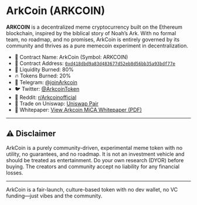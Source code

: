 # ArkCoin (ARKCOIN)

**ARKCOIN** is a decentralized meme cryptocurrency built on the Ethereum blockchain, inspired by the biblical story of Noah’s Ark. With no formal team, no roadmap, and no promises, ArkCoin is entirely governed by its community and thrives as a pure memecoin experiment in decentralization.

- 💠 Contract Name: ArkCoin (Symbol: ARKCOIN)
- 🔗 Contract Address: [`0xd418dbd9a83d483677d52eb8d56bb35a93bdf77e`](https://etherscan.io/token/0xd418dbd9a83d483677d52eb8d56bb35a93bdf77e)
- 🔁 Liquidity Burned: 80%
- 🔥 Tokens Burned: 20%
- 💬 Telegram: [@joinArkcoin](https://t.me/joinArkcoin)
- 🐦 Twitter: [@ArkcoinToken](https://twitter.com/ArkcoinToken)
- 👾 Reddit: [r/Arkcoinofficial](https://www.reddit.com/r/Arkcoinofficial/)
- 🦄 Trade on Uniswap: [Uniswap Pair](https://app.uniswap.org/swap?outputCurrency=0xd418dbd9a83d483677d52eb8d56bb35a93bdf77e&chain=ethereum)
- 📄 Whitepaper: [View Arkcoin MiCA Whitepaper (PDF)](https://github.com/ArkcoinToken/ArkCoin/blob/2ce826a07a06973c150ed3cd4fdb8eb53201bc24/Whitepaper/Arkcoin%202.pdf)

---

## ⚠️ Disclaimer

ArkCoin is a purely community-driven, experimental meme token with no utility, no guarantees, and no roadmap. It is not an investment vehicle and should be treated as entertainment. Do your own research (DYOR) before buying. The creators and community accept no liability for any financial losses.

---

ArkCoin is a fair-launch, culture-based token with no dev wallet, no VC funding—just vibes and the community.
